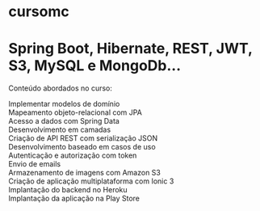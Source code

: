 # cursomc

# Spring Boot, Hibernate, REST, JWT, S3, MySQL e MongoDb...

Conteúdo abordados no curso:

Implementar modelos de domínio<br>
Mapeamento objeto-relacional com JPA <br>
Acesso a dados com Spring Data <br>
Desenvolvimento em camadas <br>
Criação de API REST com serialização JSON <br>
Desenvolvimento baseado em casos de uso <br>
Autenticação e autorização com token <br>
Envio de emails <br>
Armazenamento de imagens com Amazon S3 <br>
Criação de aplicação multiplataforma com Ionic 3 <br>
Implantação do backend no Heroku <br>
Implantação da aplicação na Play Store <br>


